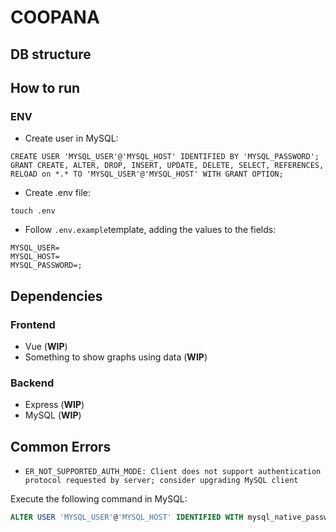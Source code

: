 # COOPANA

## DB structure

## How to run

### ENV

- Create user in MySQL:

```mysql
CREATE USER 'MYSQL_USER'@'MYSQL_HOST' IDENTIFIED BY 'MYSQL_PASSWORD';
GRANT CREATE, ALTER, DROP, INSERT, UPDATE, DELETE, SELECT, REFERENCES, RELOAD on *.* TO 'MYSQL_USER'@'MYSQL_HOST' WITH GRANT OPTION;
```

- Create .env file:

`touch .env`

- Follow `.env.example`template, adding the values to the fields:

```env
MYSQL_USER=
MYSQL_HOST=
MYSQL_PASSWORD=;
```

## Dependencies

### Frontend

- Vue (**WIP**)
- Something to show graphs using data (**WIP**)

### Backend

- Express (**WIP**)
- MySQL (**WIP**)

## Common Errors

- `ER_NOT_SUPPORTED_AUTH_MODE: Client does not support authentication protocol requested by server; consider upgrading MySQL client`

Execute the following command in MySQL:

```sql
ALTER USER 'MYSQL_USER'@'MYSQL_HOST' IDENTIFIED WITH mysql_native_password BY 'MYSQL_PASSWORD';
```
